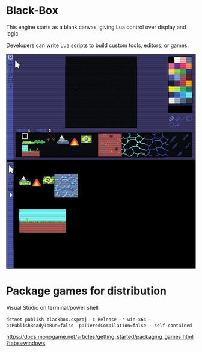 # Black-Box

This engine starts as a blank canvas, giving Lua control over display and logic

Developers can write Lua scripts to build custom tools, editors, or games.

![blackbox](src/assets/blackbox.png)

# Package games for distribution

Visual Studio on terminal/power shell

```
dotnet publish blackbox.csproj -c Release -r win-x64 -p:PublishReadyToRun=false -p:TieredCompilation=false --self-contained
```

https://docs.monogame.net/articles/getting_started/packaging_games.html?tabs=windows